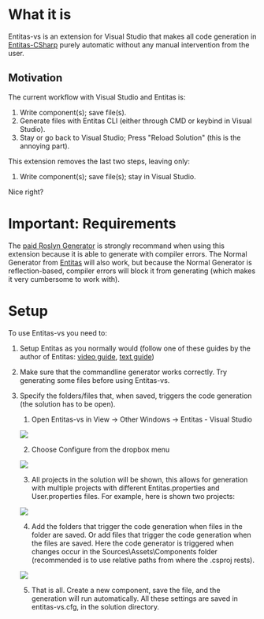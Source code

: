 # What it is
Entitas-vs is an extension for Visual Studio that makes all code generation in [Entitas-CSharp](https://github.com/sschmid/Entitas-CSharp) purely automatic without any manual intervention from the user.

## Motivation
The current workflow with Visual Studio and Entitas is: 
1. Write component(s); save file(s).
1. Generate files with Entitas CLI (either through CMD or keybind in Visual Studio).
1. Stay or go back to Visual Studio; Press "Reload Solution" (this is the annoying part).

This extension removes the last two steps, leaving only:
1. Write component(s); save file(s); stay in Visual Studio.

Nice right?

# Important: Requirements
The [paid Roslyn Generator](https://www.assetstore.unity3d.com/en/#!/content/87638) is strongly recommand when using this extension because it is able to generate with compiler errors. The Normal Generator from [Entitas](https://github.com/sschmid/Entitas-CSharp/releases) will also work, but because the Normal Generator is reflection-based, compiler errors will block it from generating (which makes it very cumbersome to work with).

# Setup
To use Entitas-vs you need to:
1. Setup Entitas as you normally would (follow one of these guides by the author of Entitas: [video guide](https://www.youtube.com/watch?v=LGKsqSg5FHg), [text guide](https://github.com/sschmid/Entitas-CSharp/issues/476))
1. Make sure that the commandline generator works correctly. Try generating some files before using Entitas-vs.
1. Specify the folders/files that, when saved, triggers the code generation (the solution has to be open).
    1. Open Entitas-vs in View -> Other Windows -> Entitas - Visual Studio
    
    ![](https://i.imgur.com/uzo4Ibn.png)
    
    2. Choose Configure from the dropbox menu
    
    ![](https://i.imgur.com/70sbW1w.png)
    
    3. All projects in the solution will be shown, this allows for generation with multiple projects with different Entitas.properties and User.properties files. For example, here is shown two projects:
    
    ![](https://i.imgur.com/n2P24ad.png)
    
    4. Add the folders that trigger the code generation when files in the folder are saved. Or add files that trigger the code generation when the files are saved. Here the code generator is triggered when changes occur in the Sources\Assets\Components folder (recommended is to use relative paths from where the .csproj rests).
    
    ![](https://i.imgur.com/ABgIh5y.png)
    
    5. That is all. Create a new component, save the file, and the generation will run automatically. All these settings are saved in entitas-vs.cfg, in the solution directory.
